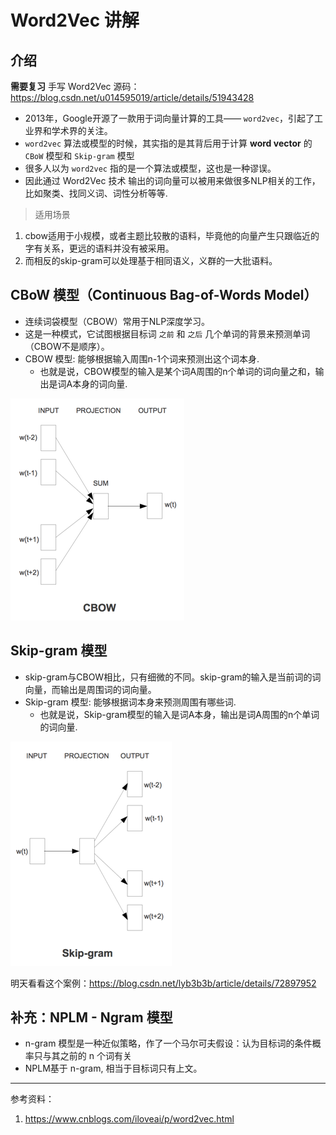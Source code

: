 # Word2Vec 讲解

## 介绍

**需要复习** 手写 Word2Vec 源码：https://blog.csdn.net/u014595019/article/details/51943428

* 2013年，Google开源了一款用于词向量计算的工具—— `word2vec`，引起了工业界和学术界的关注。
* `word2vec` 算法或模型的时候，其实指的是其背后用于计算 **word vector** 的 `CBoW` 模型和 `Skip-gram` 模型
* 很多人以为 `word2vec` 指的是一个算法或模型，这也是一种谬误。
* 因此通过 Word2Vec 技术 输出的词向量可以被用来做很多NLP相关的工作，比如聚类、找同义词、词性分析等等.

> 适用场景

1. cbow适用于小规模，或者主题比较散的语料，毕竟他的向量产生只跟临近的字有关系，更远的语料并没有被采用。
2. 而相反的skip-gram可以处理基于相同语义，义群的一大批语料。

## CBoW 模型（Continuous Bag-of-Words Model）

* 连续词袋模型（CBOW）常用于NLP深度学习。
* 这是一种模式，它试图根据目标词 `之前` 和 `之后` 几个单词的背景来预测单词（CBOW不是顺序）。
* CBOW 模型: 能够根据输入周围n-1个词来预测出这个词本身.
    * 也就是说，CBOW模型的输入是某个词A周围的n个单词的词向量之和，输出是词A本身的词向量.

![CBoW 模型](https://github.com/moveondo/python-MachineLearning/blob/master/NLP/image/Word2Vce/CBoW.png)

## Skip-gram 模型

* skip-gram与CBOW相比，只有细微的不同。skip-gram的输入是当前词的词向量，而输出是周围词的词向量。
* Skip-gram 模型: 能够根据词本身来预测周围有哪些词.
    * 也就是说，Skip-gram模型的输入是词A本身，输出是词A周围的n个单词的词向量.

![Skip-gram 模型](https://github.com/moveondo/python-MachineLearning/blob/master/NLP/image/Word2Vce/Skip-gram.png)


明天看看这个案例：https://blog.csdn.net/lyb3b3b/article/details/72897952


## 补充：NPLM - Ngram 模型

* n-gram 模型是一种近似策略，作了一个马尔可夫假设：认为目标词的条件概率只与其之前的 n 个词有关
* NPLM基于 n-gram, 相当于目标词只有上文。


* * *

参考资料：

1. https://www.cnblogs.com/iloveai/p/word2vec.html
